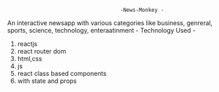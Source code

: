                                         -News-Monkey -
An interactive newsapp with various categories like business, genreral, sports, science, technology, enteraatinment 
                                    - Technology Used - 
1. reactjs
2. react router dom
3. html,css
4. js
5. react class based components
6. with state and props                                    
